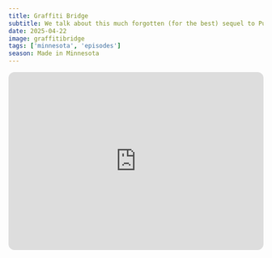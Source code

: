 ```yaml
---
title: Graffiti Bridge
subtitle: We talk about this much forgotten (for the best) sequel to Purple Rain. We talk a lot about Prince and the difficulty for the pop stars of the 80s to make the transition into the 90s. Joe announces our next season topic.
date: 2025-04-22
image: graffitibridge
tags: ['minnesota', 'episodes']
season: Made in Minnesota
---
```

<iframe style="border-radius:12px" src="https://open.spotify.com/embed/episode/4t0wKBjhhZpKUzaSO0H9fV?utm_source=generator" width="100%" height="352" frameBorder="0" allowfullscreen="" allow="autoplay; clipboard-write; encrypted-media; fullscreen; picture-in-picture" loading="lazy"></iframe>
